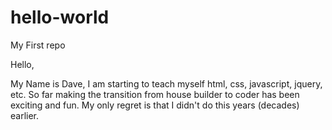# hello-world
My First repo

Hello,

My Name is Dave, I am starting to teach myself html, css, javascript, jquery, etc. So far making the transition from house builder to coder has been exciting and fun. My only regret is that I didn't do this years (decades) earlier.

